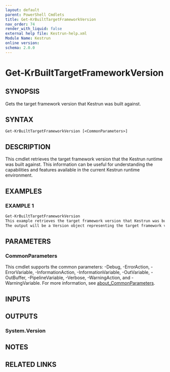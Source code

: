 ```yaml
---
layout: default
parent: PowerShell Cmdlets
title: Get-KrBuiltTargetFrameworkVersion
nav_order: 74
render_with_liquid: false
external help file: Kestrun-help.xml
Module Name: Kestrun
online version:
schema: 2.0.0
---
```


# Get-KrBuiltTargetFrameworkVersion

## SYNOPSIS
Gets the target framework version that Kestrun was built against.

## SYNTAX

```
Get-KrBuiltTargetFrameworkVersion [<CommonParameters>]
```

## DESCRIPTION
This cmdlet retrieves the target framework version that the Kestrun runtime was built against.
This information can be useful for understanding the capabilities and features available in the current Kestrun runtime environment.

## EXAMPLES

### EXAMPLE 1
```powershell
Get-KrBuiltTargetFrameworkVersion
This example retrieves the target framework version that Kestrun was built against.
The output will be a Version object representing the target framework version.
```

## PARAMETERS

### CommonParameters
This cmdlet supports the common parameters: -Debug, -ErrorAction, -ErrorVariable, -InformationAction, -InformationVariable, -OutVariable, -OutBuffer, -PipelineVariable, -Verbose, -WarningAction, and -WarningVariable. For more information, see [about_CommonParameters](http://go.microsoft.com/fwlink/?LinkID=113216).

## INPUTS

## OUTPUTS

### System.Version
## NOTES

## RELATED LINKS
